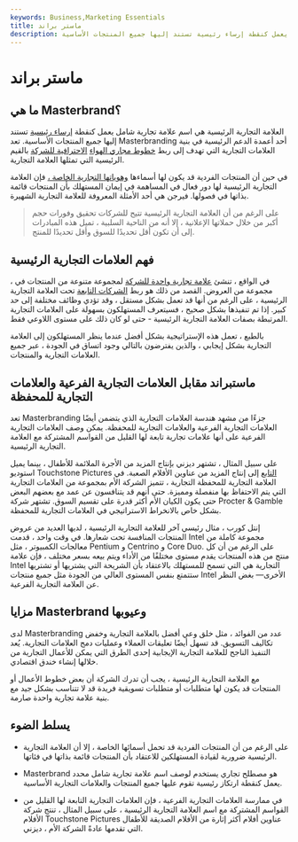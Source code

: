 ```yaml
---
keywords: Business,Marketing Essentials
title: ماستر براند
description: العلامة التجارية الرئيسية هي اسم علامة تجارية شامل محدد يعمل كنقطة إرساء رئيسية تستند إليها جميع المنتجات الأساسية.
---
```


# ماستر براند
## ما هي Masterbrand؟

العلامة التجارية الرئيسية هي اسم علامة تجارية شامل يعمل كنقطة [إرساء رئيسية](/anchoring) تستند إليها جميع المنتجات الأساسية. تعد Masterbranding أحد أعمدة الدعم الرئيسية في بنية العلامات التجارية التي تهدف إلى ربط [خطوط مجاري الهواء](/product-line) [الاحترافية للشركة](/product-line) بالقيم الرئيسية التي تمثلها العلامة التجارية.

في حين أن المنتجات الفردية قد يكون لها أسماءها [وهوياتها التجارية الخاصة ،](/brand-identity) فإن العلامة التجارية الرئيسية لها دور فعال في المساهمة في إيمان المستهلك بأن المنتجات قائمة بذاتها في فصولها. فيرجن هي أحد الأمثلة المعروفة للعلامة التجارية الشهيرة.

> على الرغم من أن العلامة التجارية الرئيسية تتيح للشركات تحقيق وفورات حجم أكبر من خلال حملاتها الإعلانية ، إلا أنه من الناحية السلبية ، تميل هذه المبادرات إلى أن تكون أقل تحديدًا للسوق وأقل تحديدًا للمنتج.

>

## فهم العلامات التجارية الرئيسية

، في الواقع ، تنشئ [علامة تجارية واحدة للشركة](/trademark) لمجموعة متنوعة من المنتجات في مجموعة من العروض. القصد من ذلك هو ربط [الشركات التابعة](/affiliate) تحت العلامة التجارية الرئيسية ، على الرغم من أنها قد تعمل بشكل مستقل ، وقد تؤدي وظائف مختلفة إلى حد كبير. إذا تم تنفيذها بشكل صحيح ، فسيتعرف المستهلكون بسهولة على العلامات التجارية المرتبطة بصفات العلامة التجارية الرئيسية - حتى لو كان ذلك على مستوى اللاوعي فقط.

بالطبع ، تعمل هذه الإستراتيجية بشكل أفضل عندما ينظر المستهلكون إلى العلامة التجارية بشكل إيجابي ، والذين يفترضون بالتالي وجود اتساق في الجودة ، عبر جميع العلامات التجارية والمنتجات.

## ماستبراند مقابل العلامات التجارية الفرعية والعلامات التجارية للمحفظة

تعد Masterbranding جزءًا من مشهد هندسة العلامات التجارية الذي يتضمن أيضًا العلامات التجارية الفرعية والعلامات التجارية للمحفظة. يمكن وصف العلامات التجارية الفرعية على أنها علامات تجارية تابعة لها القليل من القواسم المشتركة مع العلامة التجارية الرئيسية.

على سبيل المثال ، تشتهر ديزني بإنتاج المزيد من الأجرة الملائمة للأطفال ، بينما يميل استوديو Touchstone Pictures [التابع](/affiliate) إلى إنتاج المزيد من عناوين الأفلام الصعبة. في العلامة التجارية للمحفظة التجارية ، تتميز الشركة الأم بمجموعة من العلامات التجارية التي يتم الاحتفاظ بها منفصلة ومميزة. حتى أنهم قد يتنافسون عن عمد مع بعضهم البعض حتى يكون الكيان الأم أكثر قدرة على تقسيم السوق. تشتهر شركة Procter & Gamble بشكل خاص بالانخراط الاستراتيجي في العلامات التجارية للمحفظة.

إنتل كورب ، مثال رئيسي آخر للعلامة التجارية الرئيسية ، لديها العديد من عروض المنتجات المنافسة تحت شعارها. في وقت واحد ، قدمت Intel مجموعة كاملة من معالجات الكمبيوتر ، مثل Pentium و Centrino و Core Duo. على الرغم من أن كل منتج من هذه المنتجات يقدم مستوى مختلفًا من الأداء ويتم بيعه بسعر مختلف ، فإن علامة Intel التجارية هي التي تسمح للمستهلك بالاعتقاد بأن الشريحة التي يشتريها أو تشتريها ستتمتع بنفس المستوى العالي من الجودة مثل جميع منتجات Intel الأخرى— بغض النظر عن العلامة التجارية الفرعية.

## مزايا Masterbrand وعيوبها

لدى Masterbranding عدد من الفوائد ، مثل خلق وعي أفضل بالعلامة التجارية وخفض تكاليف التسويق. قد تسهل أيضًا تعليقات العملاء وعمليات دمج العلامات التجارية. يُعد التنفيذ الناجح للعلامة التجارية الإيجابية إحدى الطرق التي يمكن للأعمال التجارية من خلالها إنشاء خندق اقتصادي.

مع العلامة التجارية الرئيسية ، يجب أن تدرك الشركة أن بعض خطوط الأعمال أو المنتجات قد يكون لها متطلبات أو متطلبات تسويقية فريدة قد لا تتناسب بشكل جيد مع بنية علامة تجارية واحدة صارمة.

## يسلط الضوء

- على الرغم من أن المنتجات الفردية قد تحمل أسمائها الخاصة ، إلا أن العلامة التجارية الرئيسية ضرورية لقيادة المستهلكين للاعتقاد بأن المنتجات قائمة بذاتها في فئاتها.

- Masterbrand هو مصطلح تجاري يستخدم لوصف اسم علامة تجارية شامل محدد يعمل كنقطة ارتكاز رئيسية تقوم عليها جميع المنتجات والعلامات التجارية الأساسية.

- في ممارسة العلامات التجارية الفرعية ، فإن العلامات التجارية التابعة لها القليل من القواسم المشتركة مع اسم العلامة التجارية الرئيسية ، على سبيل المثال ، تنتج شركة الأفلام Touchstone Pictures عناوين أفلام أكثر إثارة من الأفلام الصديقة للأطفال التي تقدمها عادةً الشركة الأم ، ديزني.

